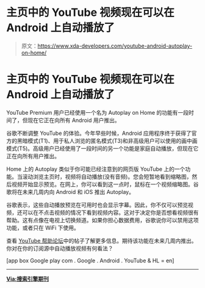 # 主页中的 YouTube 视频现在可以在 Android 上自动播放了

> 原文：<https://www.xda-developers.com/youtube-android-autoplay-on-home/>

# 主页中的 YouTube 视频现在可以在 Android 上自动播放了

YouTube Premium 用户已经使用一个名为 Autoplay on Home 的功能有一段时间了，但现在它正在向所有 Android 用户推出。

谷歌不断调整 YouTube 的体验。今年早些时候，Android 应用程序终于获得了官方的黑暗模式(T1)、用于私人浏览的匿名模式(T3)和非高级用户可以使用的画中画模式(T5)。高级用户已经使用了一段时间的另一个功能是家庭自动播放，但现在它正在向所有用户推出。

Home 上的 Autoplay 类似于你可能已经注意到的网页版 YouTube 上的一个功能。当滚动浏览主页时，视频将自动播放(没有音频)。您会短暂地看到缩略图，然后视频开始显示预览。在网上，你可以看到这一点时，鼠标在一个视频缩略图。谷歌将在未来几周内向 Android 和 iOS 推出 Autoplay。

谷歌表示，这些自动播放预览在可用时也会显示字幕。因此，你不仅可以预览视频，还可以在不点击视频的情况下看到视频内容。这对于决定你是否想看视频很有帮助。这有点像在电视上切换频道。如果你担心数据费用，谷歌说你可以禁用这项功能，或者只在 WiFi 下使用。

查看 [YouTube 帮助论坛](https://productforums.google.com/forum/#!topic/youtube/5D-5iO1hyNI)中的帖子了解更多信息。期待该功能在未来几周内推出。你对在你的订阅源中自动播放视频有何看法？

[app box Google play com . Google . Android . YouTube & HL = en]

* * *

[**Via:搜索引擎期刊**](https://www.searchenginejournal.com/youtube-videos-will-now-autoplay-in-the-home-section/281431/)